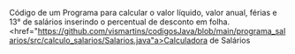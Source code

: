 Código de um Programa para calcular o valor líquido, valor anual, férias e 13° de salários inserindo o percentual de desconto em folha.<br>
<href="https://github.com/vismartins/codigosJava/blob/main/programa_salarios/src/calculo_salarios/Salarios.java"a>Calculadora de Salários</a>

